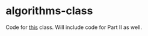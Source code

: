# algorithms-class

Code for [this](https://www.coursera.org/learn/algorithms-part1) class. Will include code for Part II as well.
